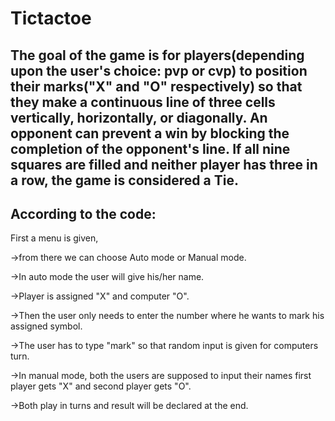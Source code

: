 # Tictactoe

## The goal of the game is for players(depending upon the user's choice: pvp or cvp) to position their marks("X" and "O" respectively) so that they make a continuous line of three cells vertically, horizontally, or diagonally. An opponent can prevent a win by blocking the completion of the opponent's line. If all nine squares are filled and neither player has three in a row, the game is considered a Tie.

## According to the code:
  First a menu is given,

->from there we can choose Auto mode or Manual mode.

->In auto mode the user will give his/her name.

->Player is assigned "X" and computer "O".

->Then the user only needs to enter the number where he wants to mark his assigned symbol.

->The user has to type "mark" so that random input is given for computers turn.

->In manual mode, both the users are supposed to input their names first player gets "X" and second player gets "O".

->Both play in turns and result will be declared at the end.
